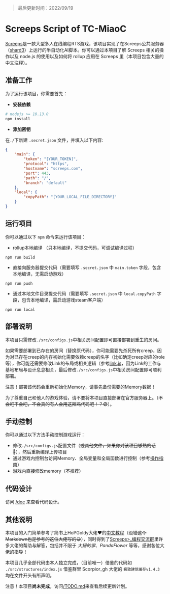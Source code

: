 > 最后更新时间：2022/09/19

# Screeps Script of TC-MiaoC

[Screeps](https://screeps.com/a/#!/enter)是一款大型多人在线编程RTS游戏，该项目实现了在Screeps公共服务器（[shard3](https://screeps.com/a/#!/shards)）上运行的半自动化AI脚本。你可以通过本项目了解 Screeps 相关的操作以及 node.js 的使用以及如何将 rollup 应用在 Screeps 里（本项目包含大量的中文注释）。

## 准备工作

为了运行该项目，你需要首先：

- **安装依赖**

```bash
# nodejs >= 10.13.0
npm install
```

- **添加密钥**

在`./`下新建 `.secret.json` 文件，并填入以下内容:

```json
{
    "main": {
        "token": "[YOUR_TOKEN]",
        "protocol": "https",
        "hostname": "screeps.com",
        "port": 443,
        "path": "/",
        "branch": "default"
    },
    "local": {
        "copyPath": "[YOUR_LOCAL_FILE_DIRECTORY]"
    }
}
```

## 运行项目

你可以通过以下 `npm` 命令来运行该项目：

- rollup本地编译 （只本地编译，不提交代码，可调试编译过程）

```
npm run build
```

- 直接向服务器提交代码（需要填写 `.secret.json` 中 `main.token` 字段，包含本地编译，无需启动游戏）

```
npm run push
```

- 通过本地文件目录提交代码（需要填写 `.secret.json` 中 `local.copyPath` 字段，包含本地编译，需启动游戏steam客户端）

```
npm run local
```

## 部署说明

本项目只需修改`./src/configs.js`中相关房间配置即可直接部署到重生的房间。

如果需要部署到已存在的房间（替换原代码），你可能需要先杀死所有creep，因为对已存在creep的内存初始化需要依赖creep的名字（比如确定creep对应的role等），你可能还需要修改Link的布局或相关逻辑（参考[link.js](./src/structures/link.js)，因为Link的工作与基地布局与设计息息相关，最后修改`./src/configs.js`中相关房间配置即可顺利部署。

注意！部署该代码会重新初始化Memory，请事先备份需要的Memory数据！

为了尊重自己和他人的游戏体验，请不要将本项目直接部署在官方服务器上。（~~不会吧不会吧，不会真的有人会用这辣鸡代码吧！？😨~~）。

## 手动控制

你可以通过以下方法手动控制游戏运行：

- 修改`./src/configs.js`配置文件（~~或其他文件，如果你对该项目够熟的话🤪~~），然后重新编译上传项目
- 通过游戏内控制台访问Memory、全局变量和全局函数进行控制（参考[操作指南](/%E6%93%8D%E4%BD%9C%E6%8C%87%E5%8D%97.md)）
- 游戏内直接修改memory（不推荐）

## 代码设计

访问 [/doc](./doc/) 来查看代码设计。

## 其他说明

本项目的入门简单参考了简书上HoPGoldy大佬❤的[中文教程](https://www.jianshu.com/p/5431cb7f42d3)（~~没错这个Markdown也是参考的这位大佬写的😀~~），同时得到了[Screeps>_编程交流群](https://jq.qq.com/?_wv=1027&k=FFUue0TM)里许多大佬的帮助与解答，包括并不限于 *大猫的家*、*PandaFlower* 等等，感谢各位大佬的指导！

本项目几乎全部代码由本人独立完成，（目前唯一）借鉴的代码如 `./src/structures/index.js` 借鉴群里 Scorpior_gh 大佬的 `极致建筑缓存v1.4.3` 均在文件开头有所声明。

注意！本项目**尚未完成**，访问[/TODO.md](TODO.md)来查看后续更新计划。
